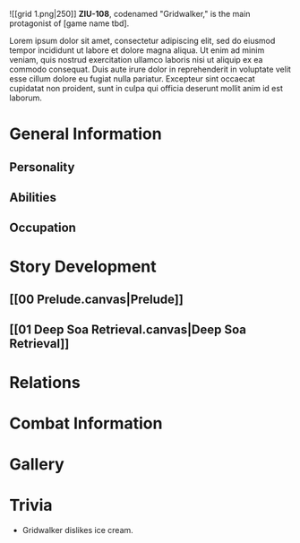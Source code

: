 ![[grid 1.png|250]]
**ZIU-108**, codenamed "Gridwalker," is the main protagonist of [game name tbd]. 

Lorem ipsum dolor sit amet, consectetur adipiscing elit, sed do eiusmod tempor incididunt ut labore et dolore magna aliqua. Ut enim ad minim veniam, quis nostrud exercitation ullamco laboris nisi ut aliquip ex ea commodo consequat. Duis aute irure dolor in reprehenderit in voluptate velit esse cillum dolore eu fugiat nulla pariatur. Excepteur sint occaecat cupidatat non proident, sunt in culpa qui officia deserunt mollit anim id est laborum.
# General Information
## Personality

## Abilities

## Occupation

# Story Development
## [[00 Prelude.canvas|Prelude]]

## [[01 Deep Soa Retrieval.canvas|Deep Soa Retrieval]]

# Relations
## 
# Combat Information
# Gallery
# Trivia
- Gridwalker dislikes ice cream.